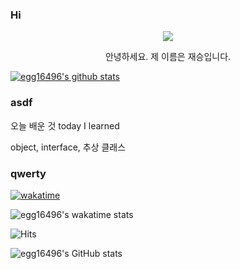### Hi

<p align="center">
  <img src="https://capsule-render.vercel.app/api?type=waving&color=gradient&height=300&section=header&text=Hello%20World!&decs=그대의%20코드는%20그대의%20지식보다%20더%20많은%20지혜를%20품고%20있다.&fontSize=95&animation=twinkling" />
</p>
<p align="center">
안녕하세요. 제 이름은 재승입니다.
</p>

[![egg16496's github stats](https://github-readme-stats.vercel.app/api/top-langs/?username=egg16496&show_icons=true&hide_border=true&title_color=004386&icon_color=004386&layout=compact)](https://github.com/egg16496)

### asdf
오늘 배운 것
today I learned

object, interface, 추상 클래스
### qwerty

[![wakatime](https://wakatime.com/badge/user/e635df0a-eb5c-4bb2-821e-06eda0768b24.svg)](https://wakatime.com/@e635df0a-eb5c-4bb2-821e-06eda0768b24)

<!--START_SECTION:waka-->
<!--END_SECTION:waka-->

![egg16496's wakatime stats](https://github-readme-stats.vercel.app/api/wakatime?username=egg16496)

![Hits](https://hits.seeyoufarm.com/api/count/incr/badge.svg?url=https%3A%2F%2Fgithub.com%2Fegg16496&count_bg=%2379C83D&title_bg=%23555555&icon=kotlin.svg&icon_color=%23FFFFFF&title=%E3%85%81%E3%84%B4%E3%85%87%E3%84%B9&edge_flat=false)

![egg16496's GitHub stats](https://github-readme-stats.vercel.app/api?username=egg16496&show_icons=true&count_private=true)
<!--
<img src="https://img.shields.io/badge/gmail-EA4335?style=flat-square&logo=Gmail&logoColor=white"/>
![image](https://img.shields.io/badge/gmail-EA4335?style=flat-square&logo=Gmail&logoColor=white)
<!--
**egg16496/egg16496** is a ✨ _special_ ✨ repository because its `README.md` (this file) appears on your GitHub profile.

Here are some ideas to get you started:

- 🔭 I’m currently working on ...
- 🌱 I’m currently learning ...
- 👯 I’m looking to collaborate on ...
- 🤔 I’m looking for help with ...
- 💬 Ask me about ...
- 📫 How to reach me: ...
- 😄 Pronouns: ...
- ⚡ Fun fact: ...
-->
